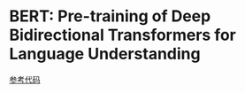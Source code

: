 # BERT: Pre-training of Deep Bidirectional Transformers for Language Understanding
[参考代码](https://github.com/google-research/bert)
